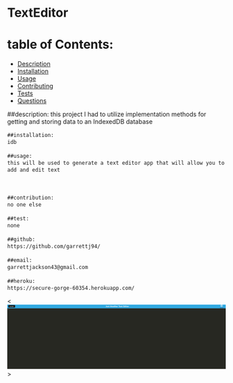 # TextEditor

# table of Contents:
  - [Description](#description)
  - [Installation](#installation)
  - [Usage](#usage)
  - [Contributing](#contributing)
  - [Tests](#tests)
  - [Questions](#questions)
  
  ##description:
    this project I had to utilize implementation methods for getting and storing data to an IndexedDB database

    ##installation:
    idb 

    ##usage:
    this will be used to generate a text editor app that will allow you to add and edit text

   

    ##contribution:
    no one else

    ##test:
    none

    ##github:  
    https://github.com/garrettj94/
  
    ##email:
    garrettjackson43@gmail.com

    ##heroku: 
    https://secure-gorge-60354.herokuapp.com/

  <<img src="./assets/Screenshot.png">>